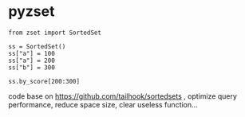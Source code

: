 # pyzset

```
from zset import SortedSet

ss = SortedSet()
ss["a"] = 100
ss["a"] = 200
ss["b"] = 300

ss.by_score[200:300]
```

code base on https://github.com/tailhook/sortedsets , optimize query performance, reduce space size, clear useless function...
